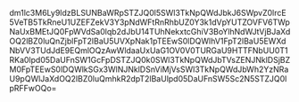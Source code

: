 dm1lc3M6Ly9ldzBLSUNBaWRpSTZJQ0l5SWl3TkNpQWdJbkJ6SWpvZ0lrcE5VeTB5TkRneU1UZEFZekV3Y3pNdWFtRnRhbUZ0Y3k1dVpYUTZOVFV6TWpNaUxBMEtJQ0FpWVdSa0lqb2dJbU14TUhNekxtcGhiV3BoYlhNdWJtVjBJaXdOQ2lBZ0luQnZjblFpT2lBaU5UVXpNak1pTEEwS0lDQWlhV1FpT2lBaU5EWXdNbVV3TUdJdE9EQmlOQzAwWldaaUxUaG1OV0V0TURGaU9HTTFNbUU0T1RKa0lpd05DaUFnSW1GcFpDSTZJQ0k0SWl3TkNpQWdJbTVsZENJNklDSjBZM0FpTEEwS0lDQWlkSGx3WlNJNklDSnViMjVsSWl3TkNpQWdJbWh2YzNRaU9pQWlJaXdOQ2lBZ0luQmhkR2dpT2lBaUlpd05DaUFnSW5Sc2N5STZJQ0lpRFFwOQo=

